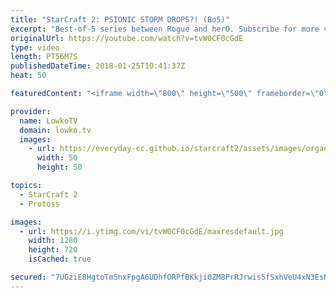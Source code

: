 ```yaml
---
title: "StarCraft 2: PSIONIC STORM DROPS?! (Bo5)"
excerpt: "Best-of-5 series between Rogue and herO. Subscribe for more videos: http://lowko.tv/youtube The supreme late game: https://goo.gl/oHhD3V  An epic best-of-5 series between two of the very best players in their respective races. In this series strategies continuously change, as players try to adjust to"
originalUrl: https://youtube.com/watch?v=tvW0CF0cGdE
type: video
length: PT56M7S
publishedDateTime: 2018-01-25T10:41:37Z
heat: 50

featuredContent: "<iframe width=\"800\" height=\"500\" frameborder=\"0\" src=\"https://www.youtube.com/embed/tvW0CF0cGdE\" allow=\"accelerometer; autoplay; encrypted-media; gyroscope; picture-in-picture\" allowfullscreen></iframe>"

provider:
  name: LowkoTV
  domain: lowko.tv
  images:
    - url: https://everyday-cc.github.io/starcraft2/assets/images/organizations/lowko.tv-50x50.jpg
      width: 50
      height: 50

topics:
  - StarCraft 2
  - Protoss

images:
  - url: https://i.ytimg.com/vi/tvW0CF0cGdE/maxresdefault.jpg
    width: 1280
    height: 720
    isCached: true

secured: "7UGziE8HgtoTmSnxFpgA6UDhfORPfBKkji0ZM8PrRJrwis5fSxhVeU4xN3EsNZli3O+XHRWcg6CuppmmZPW/1d4ijZthy95aPp3j1Vijcee/UZ3PqzNVvflVsPkcQV8D2zlD/kJLk9/wGdglWbdeFppT966qHFx+5U+8c5mT0Gs4udbHXTem6tIo6+rJy+sAxhKIKLzfzr+QMMZgczOi5EY8KR4nJimxGSYLYjLt+xwXX1V2T688bXbhCGCPyyDcfyC06HFr2Fyo9fKGtTtS4r1Lxd75D27PYbpA+a/qE5/j15brKQoaOZR0CygtM9xPc/NFKZsSH+CA6XDweZisTRQdZEDQFLrllo4TvWe/UeOlDsKkMeYdzPf8rhFvze7udvNaJG9BnMwZl3U75wvtopJqqu42UNL+4UpFX67twb8=;CYaf1dRHqz83k8QkNl5orQ=="
---
```


